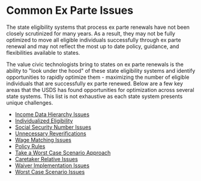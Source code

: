 # Common Ex Parte Issues
The state eligibility systems that process ex parte renewals have not been closely scrutinized for many years. As a result, they may not be fully optimized to move all eligible individuals successfully through ex parte renewal and may not reflect the most up to date policy, guidance, and flexibilities available to states. 

The value civic technologists bring to states on ex parte renewals is the ability to "look under the hood" of these state eligibility systems and identify opportunities to rapidly optimize them - maximizing the number of eligible individuals that are successfully ex parte renewed. Below are a few key areas that the USDS has found opportunities for optimization across several state systems. This list is not exhaustive as each state system presents unique challenges.

- [Income Data Hierarchy Issues](./income-data-hierarchy.md)
- [Individualized Eligibility](./individual-vs-household.md)
- [Social Security Number Issues](./social-security-numbers.md)
- [Unnecessary Reverifications](./unnecesary-reverifications.md)
- [Wage Matching Issues](./wage-matching.md)
- [Policy Rules](./policy-rules.md)
- [Take a Worst Case Scenario Approach](./worst-case-scenario.md)
- [Caretaker Relative Issues](./caretaker-relative.md)
- [Waiver Implementation Issues](./waiver-implementations.md)
- [Worst Case Scenario Issues](./worst-case-scenario.md)
